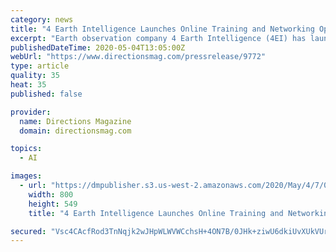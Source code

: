 ```yaml
---
category: news
title: "4 Earth Intelligence Launches Online Training and Networking Opportunities"
excerpt: "Earth observation company 4 Earth Intelligence (4EI) has launched a series of free online training seminars designed to provide an easy to understand overview of satellite imagery types and the potential of derived products and services."
publishedDateTime: 2020-05-04T13:05:00Z
webUrl: "https://www.directionsmag.com/pressrelease/9772"
type: article
quality: 35
heat: 35
published: false

provider:
  name: Directions Magazine
  domain: directionsmag.com

topics:
  - AI

images:
  - url: "https://dmpublisher.s3.us-west-2.amazonaws.com/2020/May/4/7/0e69637e-6b1c-44d5-b4db-6e5750cde486-sized"
    width: 800
    height: 549
    title: "4 Earth Intelligence Launches Online Training and Networking Opportunities"

secured: "Vsc4CAcfRod3TnNqjk2wJHpWLWVWCchsH+4ON7B/0JHk+ziwU6dkiUvXUkVUr2PPBUZGdEPJGEI7+FVQFuLrjx/IrLxRzaRvGSib7kkn7RqTDPjAzoOc3IQmKhJG9lL/zK4lqvwbVdzppDtvNV+r4iPNWZXedhjHpAQxnFqX1xrvtMT4Xy3KQO+FIRJM/yH8YHRnCqoa54N4pLw3ySJ07S7F5g1WjlSXQdA0oh6zlrRHUJ2Q3KpWKB6hlo8EzetfQpmR3NWdzAZ1k5eIfQwej90CH11dQb8rfFOED3S69VLpFFZ+rrEK5aPg46ggt1g6;K/yv6zGTPsS8H4KsLA0DWg=="
---
```


